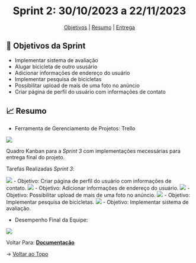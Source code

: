 <span id="topo">

<h1 align="center">Sprint 2: 30/10/2023 a 22/11/2023</h1>

<p align="center">
    <a href="#objetivos">Objetivos</a> |
    <a href="#Resumo">Resumo</a> |
    <a href="#entregas">Entrega</a> 
</p>

<span id="objetivos">
    
## :dart: Objetivos da Sprint

- Implementar sistema de avaliação
- Alugar bicicleta de outro ususário
- Adicionar informações de endereço do usuário
- Implementar pesquisa de bicicletas
- Possibilitar upload de mais de uma foto no anúncio 
- Criar página de perfil do usuário com informações de contato

<span id="Resumo">
    
## :chart_with_upwards_trend: Resumo


- Ferramenta de Gerenciamento de Projetos: Trello

<img src="/docs/assets/trello3.png" /> 

Quadro Kanban para a *Sprint 3* com implementações mecessárias para entrega final do projeto.

Tarefas Realizadas *Sprint 3*:

<img src="/docs/assets/perfilusuario.png" /> 
- Objetivo: Criar página de perfil do usuário com informações de contato.

<img src="/docs/assets/pagendereco.png" /> 
- Objetivo: Adicionar informações de endereço do usuário.

<img src="/docs/assets/anunciofotos.png" /> 
- Objetivo: Possibilitar upload de mais de uma foto no anúncio.

<img src="/docs/assets/pesquisa.png" /> 
- Objetivo: Implementar pesquisa de bicicletas.

<img src="/docs/assets/avaliacao.png" /> 
- Objetivo: Implementar sistema de avaliação.

- Desempenho Final da Equipe:

<img src="/docs/assets/burndown.png" /> 

   
   Voltar Para: <a href="https://github.com/backdoorgroup/bike4us/blob/main/README.md"><strong>Documentação</strong></a> 

→ [Voltar ao Topo](#topo)    
    
    